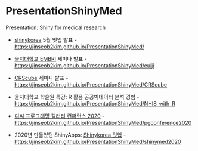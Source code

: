 # PresentationShinyMed
Presentation: Shiny for medical research


* [shinykorea](https://github.com/shinykorea/Meetup) 5월 밋업 발표 - https://jinseob2kim.github.io/PresentationShinyMed/

* [을지대학교 EMBRI](http://eulji.ac.kr/embri/index.html?menuno=3925) 세미나 발표 - https://jinseob2kim.github.io/PresentationShinyMed/eulji

* [CRScube](https://www.crscube.io/) 세미나 발표 - https://jinseob2kim.github.io/PresentationShinyMed/CRScube

* 을지대학교 학술원 특강: R 활용 공공빅데이터 분석 경험 - https://jinseob2kim.github.io/PresentationShinyMed/NHIS_with_R

* [디씨 프로그래밍 갤러리 컨퍼런스 2020](https://pgconference.github.io/) - https://jinseob2kim.github.io/PresentationShinyMed/pgconference2020

* 2020년 만들었던 ShinyApps: [Shinykorea 밋업](https://github.com/shinykorea/Meetup) - https://jinseob2kim.github.io/PresentationShinyMed/shinymed2020